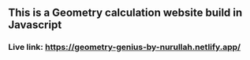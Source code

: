## This is a Geometry calculation website build in Javascript

### Live link: https://geometry-genius-by-nurullah.netlify.app/